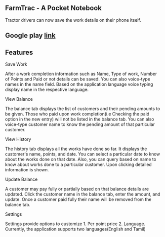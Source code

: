## FarmTrac - A Pocket Notebook

Tractor drivers can now save the work details on their phone itself.

## Google play [link](https://play.google.com/store/apps/details?id=com.yourapp.farmtrac)

## Features

Save Work

After a work completion information such as Name, Type of work, Number of Points and Paid or not details can be saved. You can also voice-type names in the name field. Based on the application language voice typing display name in the respective language.

View Balance

The balance tab displays the list of customers and their pending amounts to be given. Those who paid upon work completion(i.e Checking the paid option in the new entry) will not be listed in the balance tab. You can also voice-type customer name to know the pending amount of that particular customer.

View History

The history tab displays all the works have done so far. It displays the customer's name, points, and date. You can select a particular date to know about the works done on that date. Also, you can query based on name to know about works done to a particular customer. Upon clicking detailed information is shown.

Update Balance

A customer may pay fully or partially based on that balance details are updated. Click the customer name in the balance tab, enter the amount, and update. Once a customer paid fully their name will be removed from the balance tab.

Settings

Settings provide options to customize 1. Per point price 2. Language. Currently, the application supports two languages(English and Tamil)
